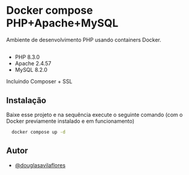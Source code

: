 
# Docker compose PHP+Apache+MySQL

Ambiente de desenvolvimento PHP usando containers Docker.
##

- PHP 8.3.0
- Apache 2.4.57
- MySQL 8.2.0

Incluindo Composer + SSL
## Instalação

Baixe esse projeto e na sequência execute o seguinte comando (com o Docker previamente instalado e em funcionamento)

```bash
  docker compose up -d
```

## Autor

- [@douglasavilaflores](https://github.com/douglasavilaflores)

